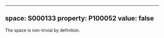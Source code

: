   ---
  space: S000133
  property: P100052
  value: false
  ---
  
  The space is non-trivial by definition.
